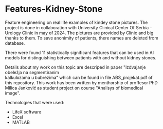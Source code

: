 # Features-Kidney-Stone
Feature engineering on real life examples of kindey stone pictures.
The project is done in collaboration with University Clinical Center Of Serbia - Urology Clinic 
in may of 2024. 
The pictures are provided by Clinic and big thanks to them. 
To save anonimity of patients, there names are deleted from database.

There were found 11 statistically significant features that can be used in AI models for distinguishing between 
patients with and without kidney stones.

Details about my work on this topic are descriped in paper "Izdvajanje obeležja na segmentiranim  
kalkulozama u bubrezima" which can be found in file ABS_projekat.pdf of this repository. This work has been written by menthorship of proffesor PhD Milica Janković as student project on course "Analisys of biomedical image".

Technologies that were used:
- LifeX software
- Excel
- MATLAB



